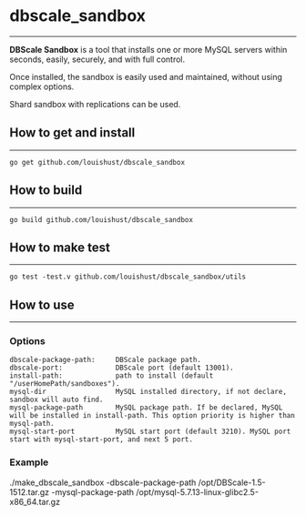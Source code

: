 # dbscale_sandbox
----------

**DBScale Sandbox** is a tool that installs one or more MySQL servers within seconds,
 easily, securely, and with full control.

Once installed, the sandbox is easily used and maintained, without using complex options.

Shard sandbox with replications can be used.


## How to get and install
---------------

```
go get github.com/louishust/dbscale_sandbox
```

## How to build
-------------

```
go build github.com/louishust/dbscale_sandbox
```


## How to make test
------------

```
go test -test.v github.com/louishust/dbscale_sandbox/utils
```

## How to use
------------

### Options
```
dbscale-package-path:     DBScale package path.
dbscale-port:             DBScale port (default 13001).
install-path:             path to install (default "/userHomePath/sandboxes").
mysql-dir                 MySQL installed directory, if not declare, sandbox will auto find.
mysql-package-path        MySQL package path. If be declared, MySQL will be installed in install-path. This option priority is higher than mysql-path.
mysql-start-port          MySQL start port (default 3210). MySQL port start with mysql-start-port, and next 5 port.
```

### Example
./make_dbscale_sandbox -dbscale-package-path /opt/DBScale-1.5-1512.tar.gz  -mysql-package-path /opt/mysql-5.7.13-linux-glibc2.5-x86_64.tar.gz
